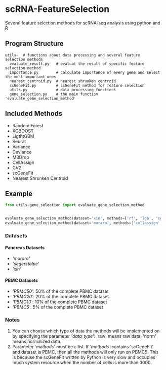 # scRNA-FeatureSelection
Several feature selection methods for scRNA-seq analysis using python and R

## Program Structure
    utils-  # functions about data processing and several feature selection methods  
      evaluate_result.py   # evaluat the result of specific feature selection method   
      importance.py        # calculate importance of every gene and select the most important ones   
      nearest_centroid.py  # nearest shrunken centroid 
      scGeneFit.py         # scGeneFit method for feature selection
      utils.py             # data processing functions 
      gene_selection.py    # the main function 'evaluate_gene_selection_method'

## Included Methods
- Random Forest  
- XGBOOST
- LigthtGBM      
- Seurat
- Variance       
- Deviance
- M3Drop         
- CellAssign
- CV2            
- scGeneFit
- Nearest Shrunken Centroid


## Example
```python
from utils.gene_selection import evaluate_gene_selection_method


evaluate_gene_selection_method(dataset='xin', methods=['rf', 'lgb', 'xgb', 'nsc', 'cv2', 'var'], data_type='raw')
evaluate_gene_selection_method(dataset='muraro', methods=['cellassign', 'deviance', 'm3drop'], data_type='norm')
```
### Datasets
#### Pancreas Datasets
- *'muraro'*
- *'segerstolpe'*
- *'xin'*
#### PBMC Datasets
- *'PBMC50'*: 50% of the complete PBMC dataset
- *'PBMC20'*: 20% of the complete PBMC dataset
- *'PBMC10'*: 10% of the complete PBMC dataset
- *'PBMC5'*: 5% of the complete PBMC dataset

### Notes
1. You can choose which type of data the methods will be implemented on by specifying the parameter *'data_type'*: 'raw' means raw data, 'norm' means normalized data.
2. Parameter *'methods'* must be a list. If *'methods'* contains 'scGeneFit' and dataset is PBMC, then all the methods will only run on PBMC5. This is because the scGeneFit written by Python is very slow and occupies much system resource when the number of cells is more than 3000.
